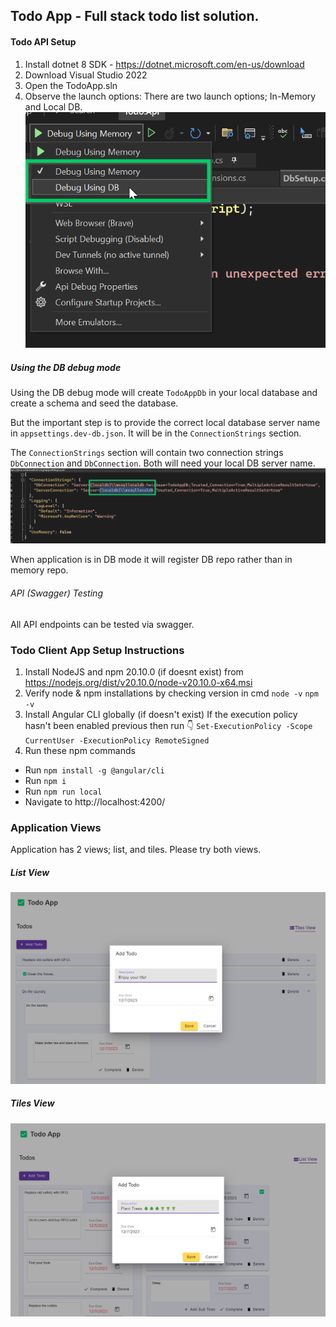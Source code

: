 ## Todo App - Full stack todo list solution.

#### Todo API Setup
1) Install dotnet 8 SDK - https://dotnet.microsoft.com/en-us/download
2) Download Visual Studio 2022
3) Open the TodoApp.sln
4) Observe the launch options: There are two launch options; In-Memory and Local DB. ![Alt text](image-4.png) 

##### Using the DB debug mode 
Using the DB debug mode will create ```TodoAppDb``` in your local database and create a schema and seed the database. 

But the important step is to provide the correct local database server name in ```appsettings.dev-db.json```. It will be in the ```ConnectionStrings``` section. 

The ```ConnectionStrings``` section will contain two connection strings ```DbConnection``` and ```DbConnection```. Both will need your local DB server name.
![Alt text](image-5.png)

When application is in DB mode it will register DB repo rather than in memory repo. 

###### API (Swagger) Testing
All API endpoints can be tested via swagger.

### Todo Client App Setup Instructions
1) Install NodeJS and npm 20.10.0 (if doesnt exist) from https://nodejs.org/dist/v20.10.0/node-v20.10.0-x64.msi
2) Verify node & npm installations by checking version in cmd
	```node -v```
	```npm -v```
3) Install Angular CLI globally (if doesn't exist)
	If the execution policy hasn't been enabled previous then run 👇 
	```Set-ExecutionPolicy -Scope CurrentUser -ExecutionPolicy RemoteSigned```
4) Run these npm commands 
- Run ```npm install -g @angular/cli```
- Run ```npm i```
- Run ```npm run local```
- Navigate to http://localhost:4200/


### Application Views 
Application has 2 views; list, and tiles. Please try both views.

##### List View
![Alt text](image-2.png)

##### Tiles View
![Alt text](image-3.png)



